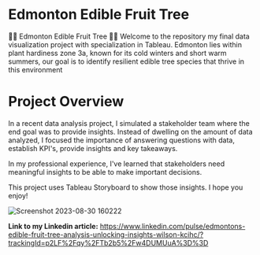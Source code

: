 # Edmonton Edible Fruit Tree
🌳🍏 Edmonton Edible Fruit Tree  🍐🌳  Welcome to the repository my final data visualization project with specialization in Tableau.  Edmonton lies within plant hardiness zone 3a, known for its cold winters and short warm summers, our goal is to identify resilient edible tree species that thrive in this environment

# **Project Overview**
In a recent data analysis project, I simulated a stakeholder team where the end goal was to provide insights. Instead of dwelling on the amount of data analyzed, I focused the importance of answering questions with data, establish KPI's, provide insights and key takeaways.
 
In my professional experience, I've learned that stakeholders need meaningful insights to be able to make important decisions. 

This project uses Tableau Storyboard to show those insights. I hope you enjoy!

![Screenshot 2023-08-30 160222](https://github.com/Shanabunga/EdmontonEdibleFruitTree/assets/67124092/7940dd8d-45c2-4726-9ebf-581e8f9b1d69)

**Link to my Linkedin article:**
https://www.linkedin.com/pulse/edmontons-edible-fruit-tree-analysis-unlocking-insights-wilson-kcihc/?trackingId=p2LF%2Fqy%2FTb2b5%2Fw4DUMUuA%3D%3D
